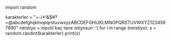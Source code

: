 import random 


karakterler =  "+-/*!&$#?=@abcdefghijklnopqrstuvwxyzABCDEFGHIJKLMNOPQRSTUVWXYZ1234567890"
neistiyo = input('kaç tane istiyosun :')
for i in range (neistiyo):
    x = random.randint(karakterler)
    print(x)
